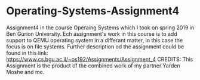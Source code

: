 # Operating-Systems-Assignment4
Assignment4 in the course Operaing Systems which I took on spring 2019 in Ben Gurion University.
Ech assignment's work in this course is to add support to QEMU operating system in a differant matter, in this case the focus is on file systems. Further description od the assignment could be found in this link:
https://www.cs.bgu.ac.il/~os192/Assignments/Assignment_4
CREDITS:
This Assignment is the product of the combined work of my partner Yarden Moshe and me.

